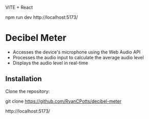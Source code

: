 VITE + React

npm run dev
http://localhost:5173/

# Decibel Meter

- Accesses the device's microphone using the Web Audio API
- Processes the audio input to calculate the average audio level
- Displays the audio level in real-time

## Installation

   Clone the repository:

   git clone https://github.com/RyanCPotts/decibel-meter

http://localhost:5173/
